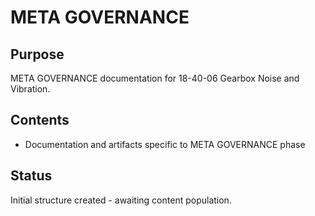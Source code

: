 # META GOVERNANCE

## Purpose
META GOVERNANCE documentation for 18-40-06 Gearbox Noise and Vibration.

## Contents
- Documentation and artifacts specific to META GOVERNANCE phase

## Status
Initial structure created - awaiting content population.
